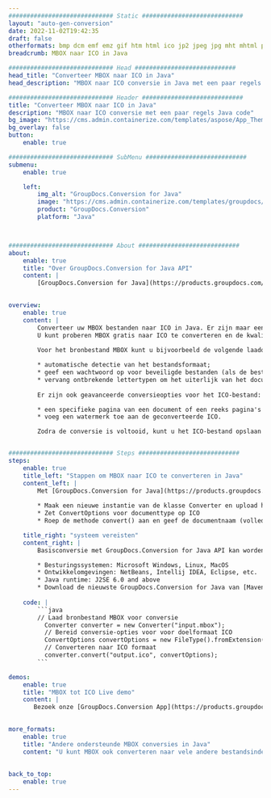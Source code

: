 ```yaml
---
############################# Static ############################
layout: "auto-gen-conversion"
date: 2022-11-02T19:42:35
draft: false
otherformats: bmp dcm emf emz gif htm html ico jp2 jpeg jpg mht mhtml png psb psd svg svgz tga tif tiff webp wmf wmz
breadcrumb: MBOX naar ICO in Java

############################# Head ############################
head_title: "Converteer MBOX naar ICO in Java"
head_description: "MBOX naar ICO conversie in Java met een paar regels code. Converteer meer dan 160 bestandsindelingen met de GroupDocs-documentconversie-API voor Java"

############################# Header ############################
title: "Converteer MBOX naar ICO in Java"
description: "MBOX naar ICO conversie met een paar regels Java code"
bg_image: "https://cms.admin.containerize.com/templates/aspose/App_Themes/V3/images/bg/header1.png"
bg_overlay: false
button:
    enable: true

############################# SubMenu ############################
submenu:
    enable: true

    left:
        img_alt: "GroupDocs.Conversion for Java"
        image: "https://cms.admin.containerize.com/templates/groupdocs/images/product-logos/90x90-noborder/groupdocs-conversion-java.png"
        product: "GroupDocs.Conversion"
        platform: "Java"



############################# About ############################
about:
    enable: true
    title: "Over GroupDocs.Conversion for Java API"
    content: |
        [GroupDocs.Conversion for Java](https://products.groupdocs.com/conversion/java/) is een geavanceerde conversie-API voor bestandsindelingen voor het converteren tussen populaire afbeeldings- en documentindelingen zoals Microsoft Office, OpenDocument, PDF, HTML, e-mail, CAD. en nog veel meer met slechts een paar regels code. De native API detecteert automatisch de formaten van de originele documenten en biedt veel opties voor het aanpassen van de geconverteerde documenten. Naast de functie om informatie uit een document te extraheren, ondersteunt het standaard ook het cachen van de conversieresultaten naar de lokale schijf. Elk type cacheopslag kan echter worden ondersteund door de juiste interfaces te implementeren - Amazon S3, Dropbox, Google Drive, Windows Azure, Reddis of andere.
    

overview:
    enable: true
    content: |
        Converteer uw MBOX bestanden naar ICO in Java. Er zijn maar een paar regels Java code nodig op elk platform naar keuze, zoals Windows, Linux, macOS.
        U kunt proberen MBOX gratis naar ICO te converteren en de kwaliteit van de conversieresultaten te evalueren. Naast eenvoudige scripts voor bestandsconversie, kunt u meer geavanceerde opties proberen voor het laden van het MBOX-bronbestand en het opslaan van de ICO-uitvoer. 
        
        Voor het bronbestand MBOX kunt u bijvoorbeeld de volgende laadopties gebruiken:

        * automatische detectie van het bestandsformaat;
        * geef een wachtwoord op voor beveiligde bestanden (als de bestandsindeling dit ondersteunt);
        * vervang ontbrekende lettertypen om het uiterlijk van het document te behouden.
        
        Er zijn ook geavanceerde conversieopties voor het ICO-bestand:

        * een specifieke pagina van een document of een reeks pagina's converteren;
        * voeg een watermerk toe aan de geconverteerde ICO.

        Zodra de conversie is voltooid, kunt u het ICO-bestand opslaan in uw lokale bestandspad of in opslag van derden, zoals FTP, Amazon S3, Google Drive, Dropbox enz. Let op - om MBOX te converteren tot ICO, hoeft u geen extra software te installeren, zoals MS Office, Open Office, Adobe Acrobat Reader etc.


############################# Steps ############################
steps:
    enable: true
    title_left: "Stappen om MBOX naar ICO te converteren in Java"
    content_left: |
        Met [GroupDocs.Conversion for Java](https://products.groupdocs.com/conversion/java/) kunnen ontwikkelaars het MBOX-bestand eenvoudig converteren naar ICO met een paar regels code.
        
        * Maak een nieuwe instantie van de klasse Converter en upload het bestand MBOX met het volledige pad
        * Zet ConvertOptions voor documenttype op ICO
        * Roep de methode convert() aan en geef de documentnaam (volledig pad) en formaat (ICO) door als parameter

    title_right: "systeem vereisten"
    content_right: |
        Basisconversie met GroupDocs.Conversion for Java API kan worden gedaan met slechts een paar regels code. Onze API's worden ondersteund op alle belangrijke platforms en besturingssystemen. Voordat u de onderstaande code uitvoert, moet u ervoor zorgen dat de volgende vereisten op uw systeem zijn geïnstalleerd.

        * Besturingssystemen: Microsoft Windows, Linux, MacOS
        * Ontwikkelomgevingen: NetBeans, Intellij IDEA, Eclipse, etc.
        * Java runtime: J2SE 6.0 and above
        * Download de nieuwste GroupDocs.Conversion for Java van [Maven](https://repository.groupdocs.com/webapp/#/artifacts/browse/tree/General/repo/com/groupdocs/groupdocs-conversion)
         
    code: |
        ```java    
        // Laad bronbestand MBOX voor conversie
          Converter converter = new Converter("input.mbox");
          // Bereid conversie-opties voor voor doelformaat ICO
          ConvertOptions convertOptions = new FileType().fromExtension("ico").getConvertOptions();
          // Converteren naar ICO formaat
          converter.convert("output.ico", convertOptions);
        ```

demos:
    enable: true
    title: "MBOX tot ICO Live demo"
    content: |
       Bezoek onze [GroupDocs.Conversion App](https://products.groupdocs.app/conversion/family) website en probeer MBOX naar ICO conversie nu. De gratis demo heeft de volgende voordelen:
          

more_formats:
    enable: true
    title: "Andere ondersteunde MBOX conversies in Java"
    content: "U kunt MBOX ook converteren naar vele andere bestandsindelingen. Zie de lijst hieronder."
       
       
back_to_top:
    enable: true
---
```

